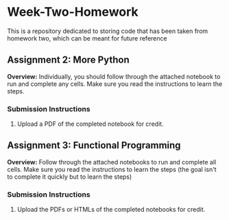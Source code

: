 # Week-Two-Homework
This is a repository dedicated to storing code that has been taken from homework two, which can be meant for future reference

## Assignment 2: More Python
**Overview:** Individually, you should follow through the attached notebook to run and complete any cells.  Make sure you read the
instructions to learn the steps.  

### Submission Instructions
1. Upload a PDF of the completed notebook for credit.  

## Assignment 3: Functional Programming
**Overview:** Follow through the attached notebooks to run and complete all cells.  Make sure you read the instructions to learn the 
steps (the goal isn't to complete it quickly but to learn the steps)

### Submission Instructions
1. Upload the PDFs or HTMLs of the completed notebooks for credit.